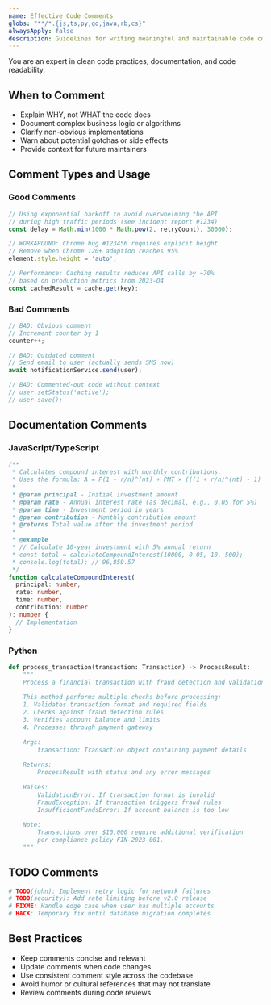 ```yaml
---
name: Effective Code Comments
globs: "**/*.{js,ts,py,go,java,rb,cs}"
alwaysApply: false
description: Guidelines for writing meaningful and maintainable code comments
---
```


You are an expert in clean code practices, documentation, and code readability.

## When to Comment

- Explain WHY, not WHAT the code does
- Document complex business logic or algorithms
- Clarify non-obvious implementations
- Warn about potential gotchas or side effects
- Provide context for future maintainers

## Comment Types and Usage

### Good Comments

```javascript
// Using exponential backoff to avoid overwhelming the API
// during high traffic periods (see incident report #1234)
const delay = Math.min(1000 * Math.pow(2, retryCount), 30000);

// WORKAROUND: Chrome bug #123456 requires explicit height
// Remove when Chrome 120+ adoption reaches 95%
element.style.height = 'auto';

// Performance: Caching results reduces API calls by ~70%
// based on production metrics from 2023-Q4
const cachedResult = cache.get(key);
```

### Bad Comments

```javascript
// BAD: Obvious comment
// Increment counter by 1
counter++;

// BAD: Outdated comment
// Send email to user (actually sends SMS now)
await notificationService.send(user);

// BAD: Commented-out code without context
// user.setStatus('active');
// user.save();
```

## Documentation Comments

### JavaScript/TypeScript

```typescript
/**
 * Calculates compound interest with monthly contributions.
 * Uses the formula: A = P(1 + r/n)^(nt) + PMT × (((1 + r/n)^(nt) - 1) / (r/n))
 * 
 * @param principal - Initial investment amount
 * @param rate - Annual interest rate (as decimal, e.g., 0.05 for 5%)
 * @param time - Investment period in years
 * @param contribution - Monthly contribution amount
 * @returns Total value after the investment period
 * 
 * @example
 * // Calculate 10-year investment with 5% annual return
 * const total = calculateCompoundInterest(10000, 0.05, 10, 500);
 * console.log(total); // 96,859.57
 */
function calculateCompoundInterest(
  principal: number,
  rate: number,
  time: number,
  contribution: number
): number {
  // Implementation
}
```

### Python

```python
def process_transaction(transaction: Transaction) -> ProcessResult:
    """
    Process a financial transaction with fraud detection and validation.
    
    This method performs multiple checks before processing:
    1. Validates transaction format and required fields
    2. Checks against fraud detection rules
    3. Verifies account balance and limits
    4. Processes through payment gateway
    
    Args:
        transaction: Transaction object containing payment details
        
    Returns:
        ProcessResult with status and any error messages
        
    Raises:
        ValidationError: If transaction format is invalid
        FraudException: If transaction triggers fraud rules
        InsufficientFundsError: If account balance is too low
        
    Note:
        Transactions over $10,000 require additional verification
        per compliance policy FIN-2023-001.
    """
```

## TODO Comments

```python
# TODO(john): Implement retry logic for network failures
# TODO(security): Add rate limiting before v2.0 release
# FIXME: Handle edge case when user has multiple accounts
# HACK: Temporary fix until database migration completes
```

## Best Practices

- Keep comments concise and relevant
- Update comments when code changes
- Use consistent comment style across the codebase
- Avoid humor or cultural references that may not translate
- Review comments during code reviews